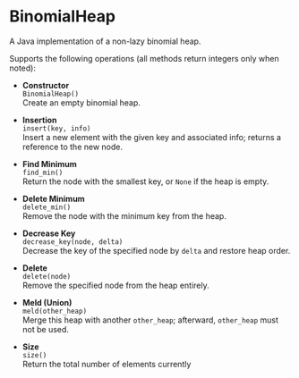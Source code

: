 # BinomialHeap

A Java implementation of a non-lazy binomial heap.  

Supports the following operations (all methods return integers only when noted):

- **Constructor**  
  `BinomialHeap()`  
  Create an empty binomial heap.

- **Insertion**  
  `insert(key, info)`  
  Insert a new element with the given key and associated info; returns a reference to the new node.

- **Find Minimum**  
  `find_min()`  
  Return the node with the smallest key, or `None` if the heap is empty.

- **Delete Minimum**  
  `delete_min()`  
  Remove the node with the minimum key from the heap.

- **Decrease Key**  
  `decrease_key(node, delta)`  
  Decrease the key of the specified node by `delta` and restore heap order.

- **Delete**  
  `delete(node)`  
  Remove the specified node from the heap entirely.

- **Meld (Union)**  
  `meld(other_heap)`  
  Merge this heap with another `other_heap`; afterward, `other_heap` must not be used.

- **Size**  
  `size()`  
  Return the total number of elements currently
